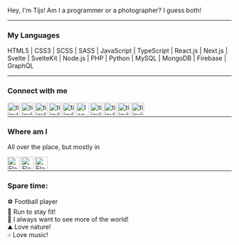 Hey, I'm Tijs! Am I a programmer or a photographer? I guess both!

---

### My Languages
HTML5 | 
CSS3 | 
SCSS | 
SASS | 
JavaScript | 
TypeScript | 
React.js | 
Next.js | 
Svelte |
SvelteKit |
Node.js | 
PHP | 
Python | 
MySQL | 
MongoDB | 
Firebase | 
GraphQL
<br />

---


### Connect with me
[<img align="left" alt="tijsvl.net" width="28px" src="https://tijsvl.net/Qlibpk7E/git/globe.svg#1" />][website]
[<img align="left" alt="tijsvl | Twitter" width="28px" src="https://tijsvl.net/Qlibpk7E/git/twitter.svg#1" />][twitter]
[<img align="left" alt="tijsvl | Facebook" width="28px" src="https://tijsvl.net/Qlibpk7E/git/facebook.svg#1" />][facebook]
[<img align="left" alt="tijsvl | LinkedIn" width="28px" src="https://tijsvl.net/Qlibpk7E/git/linkedin.svg#1" />][linkedin]
[<img align="left" alt="tijsvl | Instagram" width="28px" src="https://tijsvl.net/Qlibpk7E/git/instagram.svg#1" />][instagramtijsvl]
[<img align="left" alt="lookwhatiso | Instagram" width="28px" src="https://tijsvl.net/Qlibpk7E/git/instagram.svg#1" />][instagramlookwhatiso]
[<img align="left" alt="tijsvl | Unsplash" width="28px" src="https://tijsvl.net/Qlibpk7E/git/unsplash.svg#1" />][unsplash]
[<img align="left" alt="tijsvl | 500px" width="28px" src="https://tijsvl.net/Qlibpk7E/git/500px.svg#1" />][500px]
[<img align="left" alt="tijsvl | Github" width="28px" src="https://tijsvl.net/Qlibpk7E/git/github.svg#1" />][github]
[<img align="left" alt="tijsvl | CSSBattle" width="28px" src="https://tijsvl.net/Qlibpk7E/git/cssbattle.svg#1" />][cssbattle]

<br />

---

### Where am I
All over the place, but mostly in<br />

<img align="left" alt="Flag of The Netherlands" title="The Netherlands" width="28px" src="https://tijsvl.net/Qlibpk7E/git/nl.svg#2" />
<img align="left" alt="Flag of Bulgaria" title="Bulgaria" width="28px" src="https://tijsvl.net/Qlibpk7E/git/bg.svg#2" />
<img align="left" alt="Flag of United Kingdom" title="United Kingdom" width="28px" src="https://tijsvl.net/Qlibpk7E/git/gb.svg#2" />
<br />

---

### Spare time:
⚽ Football player<br />
🏃 Run to stay fit!<br />
🧳 I always want to see more of the world!<br />
⛰️ Love nature!<br />
🎶 Love music!


[website]: https://tijsvl.net
[twitter]: https://twitter.com/tijsvl
[instagramtijsvl]: https://instagram.com/tijsvl
[instagramlookwhatiso]: https://instagram.com/lookwhatiso
[linkedin]: https://linkedin.com/in/tijsvl
[facebook]: https://www.facebook.com/tijsvl
[unsplash]: https://unsplash.com/@tijsvl
[500px]: https://500px.com/p/lookwhatiso
[github]: https://github.com/Tijsvl
[cssbattle]: https://cssbattle.dev/player/tijsvl
